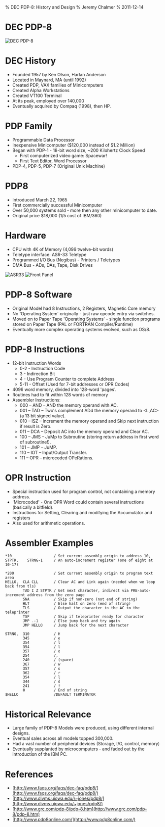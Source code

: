 % DEC PDP-8: History and Design
% Jeremy Chalmer
% 2011-12-14


# DEC PDP-8 #
![DEC PDP-8](images/PDP8-1_400.jpg)

# DEC History #

* Founded 1957 by Ken Olson, Harlan Anderson
* Located in Maynard, MA (until 1992)
* Created PDP, VAX families of Minicomputers
* Created Alpha Workstations
* Created VT100 Terminal
* At its peak, employed over 140,000
* Eventually acquired by Compaq (1998), then HP.

# PDP Family #

* Programmable Data Processor
* Inexpensive Minicomputer ($120,000 instead of $1.2 Million)
* Began with PDP-1 - 18-bit word size, ~200 Kilohertz Clock Speed
    * First computerized video game: Spacewar!
    * First Text Editor, Word Processor
* PDP-4, PDP-5, PDP-7 (Original Unix Machine)


# PDP8 #

* Introduced March 22, 1965
* First commercially successful Minicomputer
* Over 50,000 systems sold - more then any other minicomputer to date.
* Original price $18,000 (1/5 cost of IBM/360)

# Hardware #

* CPU with 4K of Memory (4,096 twelve-bit words)
* Teletype interface: ASR-33 Teletype
* Programmed I/O Bus (Negibus) - Printers / Teletypes
* DMA Bus - ADs, DAs, Tape, Disk Drives

![ASR33](images/ASR33.jpg)
![Front Panel](images/FrontPanel.png)

# PDP-8 Software #

* Original Model had 8 Instructions, 2 Registers, Magnetic Core memory
* No 'Operating System' originally - just raw opcode entry via switches.
* Moved on to Paper Tape 'Operating Systems' - single function programs stored on Paper Tape (PAL or FORTRAN Compiler/Runtime)
* Eventually more complex operating systems evolved, such as OS/8.

# PDP-8 Instructions #

* 12-bit Instruction Words
    * 0-2 - Instruction Code
    * 3 - Indirection Bit
    * 4 - Use Program Counter to complete Address
    * 5-11 - Offset (Used for 7-bit addresses or OPR Codes)
* 4096 word memory, divided into 128-word 'pages'.
* Routines had to fit within 128 words of memory
* Assembler Instructions:
    * 000 – AND – AND the memory operand with AC.
    * 001 – TAD – Two's complement ADd the memory operand to <L,AC> (a 13 bit signed value).
    * 010 – ISZ – Increment the memory operand and Skip next instruction if result is Zero.
    * 011 – DCA – Deposit AC into the memory operand and Clear AC.
    * 100 – JMS – JuMp to Subroutine (storing return address in first word of subroutine!).
    * 101 – JMP – JuMP.
    * 110 – IOT – Input/Output Transfer.
    * 111 – OPR – microcoded OPeRations.

# OPR Instruction #

* Special instruction used for program control, not containing a memory address.
* 'Microcoded' - One OPR Word could contain several instructions (basically a bitfield).
* Instructions for Setting, Clearing and modifying the Accumulator and registers
* Also used for arithmetic operations. 

# Assembler Examples #

    *10                   / Set current assembly origin to address 10,
    STPTR,    STRNG-1     / An auto-increment register (one of eight at 10-17)
    
    *200                  / Set current assembly origin to program text area
    HELLO,  CLA CLL       / Clear AC and Link again (needed when we loop back from tls)
            TAD I Z STPTR / Get next character, indirect via PRE-auto-increment address from the zero page
            SNA           / Skip if non-zero (not end of string)
            HLT           / Else halt on zero (end of string)
            TLS           / Output the character in the AC to the teleprinter
            TSF           / Skip if teleprinter ready for character
            JMP .-1       / Else jump back and try again
            JMP HELLO     / Jump back for the next character
    
    STRNG,  310           / H
            345           / e
            354           / l
            354           / l
            357           / o
            254           /,
            240           / (space)
            367           / w
            357           / o
            362           / r
            354           / l
            344           / d
            241           / !
            0             / End of string
    $HELLO                /DEFAULT TERMINATOR


# Historical Relevance #

* Large family of PDP-8 Models were produced, using different internal designs.
* Eventual sales across all models topped 300,000.
* Had a vast number of peripheral devices (Storage, I/O, control, memory)
* Eventually supplanted by microcomputers - and faded out by the introduction of the IBM PC.


# References #

* [http://www.faqs.org/faqs/dec-faq/pdp8/](http://www.faqs.org/faqs/dec-faq/pdp8/)
* [http://www.divms.uiowa.edu/\~jones/pdp8/](http://www.divms.uiowa.edu/~jones/pdp8/)
* [http://www.grc.com/pdp-8/pdp-8.htm](http://www.grc.com/pdp-8/pdp-8.htm)
* [http://www.pdp8online.com/](http://www.pdp8online.com/)